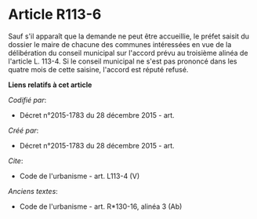 # Article R113-6

Sauf s'il apparaît que la demande ne peut être accueillie, le préfet saisit du dossier le maire de chacune des communes
intéressées en vue de la délibération du conseil municipal sur l'accord prévu au troisième alinéa de l'article L. 113-4. Si
le conseil municipal ne s'est pas prononcé dans les quatre mois de cette saisine, l'accord est réputé refusé.

**Liens relatifs à cet article**

_Codifié par_:

  - Décret n°2015-1783 du 28 décembre 2015 - art.

_Créé par_:

  - Décret n°2015-1783 du 28 décembre 2015 - art.

_Cite_:

  - Code de l'urbanisme - art. L113-4 (V)

_Anciens textes_:

  - Code de l'urbanisme - art. R*130-16, alinéa 3 (Ab)
